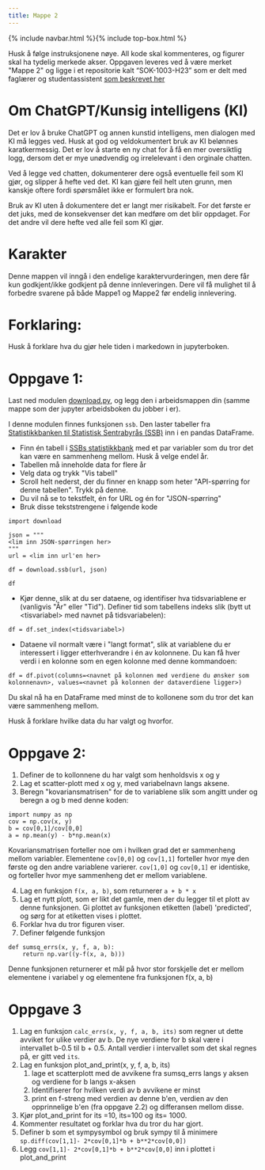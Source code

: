 ```yaml
---
title: Mappe 2
---
```

{% include navbar.html %}{% include top-box.html %}

Husk å følge instruksjonene nøye. All kode skal kommenteres, og figurer skal ha tydelig merkede akser. Oppgaven leveres ved å være merket "Mappe 2" og ligge i et repositorie 
kalt “SOK-1003-H23” som er delt med faglærer og studentassistent [som beskrevet her](https://uit-sok-1003-h23.github.io/semesteroppgave.html)


# Om ChatGPT/Kunsig intelligens (KI)
Det er lov å bruke ChatGPT og annen kunstid intelligens, men dialogen med KI må legges ved. Husk at god og veldokumentert bruk av KI belønnes karatkermessig. Det er lov å starte en ny chat
for å få en mer oversiktlig logg, dersom det er mye unødvendig og irrelelevant i den orginale chatten. 

Ved å legge ved chatten, dokumenterer dere også eventuelle feil som KI gjør, og slipper å hefte ved det. KI kan gjøre feil helt uten grunn, men kanskje oftere fordi spørsmålet ikke er formulert bra nok. 

Bruk av KI uten å dokumentere det er langt mer risikabelt. For det første er det 
juks, med de konsekvenser det kan medføre om det blir oppdaget. For det andre vil dere hefte ved alle feil som KI gjør. 

# Karakter
Denne mappen vil inngå i den endelige karaktervurderingen, men dere får kun godkjent/ikke godkjent på denne innleveringen. Dere vil få mulighet til å forbedre svarene 
på både Mappe1 og Mappe2 før endelig innlevering. 


# Forklaring:
Husk å forklare hva du gjør hele tiden i markedown in jupyterboken. 

# Oppgave 1:

Last ned modulen [download.py](https://uit-sok-1003-h23.github.io/mappe/download.py), og legg den i arbeidsmappen din (samme mappe som der jupyter arbeidsboken du jobber i er). 

I denne modulen finnes funksjonen `ssb`. Den laster tabeller fra [Statistikkbanken til Statistisk Sentrabyrås (SSB)](https://www.ssb.no/statbank) inn i en pandas DataFrame. 

* Finn én tabell i [SSBs statistikkbank](https://www.ssb.no/statbank) med et par variabler som du tror det kan være en sammenheng mellom. Husk å velge endel år. 
* Tabellen må inneholde data for flere år
* Velg data og trykk "Vis tabell"
* Scroll helt nederst, der du finner en knapp som heter "API-spørring for denne tabellen". Trykk på denne. 
* Du vil nå se to tekstfelt, én for URL og én for "JSON-spørring"
* Bruk disse tekststrengene i følgende kode

```
import download

json = """
<lim inn JSON-spørringen her>
"""
url = <lim inn url'en her>

df = download.ssb(url, json)

df
```
* Kjør denne, slik at du ser dataene, og identifiser hva tidsvariablene er (vanligvis "År" eller "Tid"). Definer tid som tabellens indeks slik (bytt ut \<tisvariabel\> med navnet på tidsvariabelen):
```
df = df.set_index(<tidsvariabel>)
```

* Dataene vil normalt være i "langt format", slik at variablene du er interessert i ligger etterhverandre i én av kolonnene. Du kan få hver verdi i en kolonne som en egen kolonne med denne kommandoen:
```
df = df.pivot(columns=<navnet på kolonnen med verdiene du ønsker som kolonnenavn>, values=<navnet på kolonnen der dataverdiene ligger>)
```

Du skal nå ha en DataFrame med minst de to kollonene som du tror det kan være sammenheng mellom.

Husk å forklare hvilke data du har valgt og hvorfor. 

# Oppgave 2:

1. Definer de to kollonnene du har valgt som henholdsvis x og y
2. Lag et scatter-plott med x og y, med variabelnavn langs aksene. 
3. Beregn "kovariansmatrisen" for de to variablene slik som angitt under og beregn a og b med denne koden:
```
import numpy as np
cov = np.cov(x, y)
b = cov[0,1]/cov[0,0]
a = np.mean(y) - b*np.mean(x)
```
Kovariansmatrisen forteller noe om i hvilken grad det er sammenheng mellom variabler. Elementene  `cov[0,0]` og `cov[1,1]` forteller hvor mye den første og den andre variablene varierer.  `cov[1,0]` og `cov[0,1]` er identiske, og forteller hvor mye sammenheng det er mellom variablene. 

4. Lag en funksjon `f(x, a, b)`, som returnerer `a + b * x`
5. Lag et nytt plott, som er likt det gamle, men der du legger til et plott av denne funksjonen. Gi plottet av funksjonen etiketten (label) 'predicted',  og sørg for at etiketten vises i plottet.
6. Forklar hva du tror figuren viser.
7. Definer følgende funksjon

```
def sumsq_errs(x, y, f, a, b):
    return np.var((y-f(x, a, b)))
```
Denne funksjonen returnerer et mål på hvor stor forskjelle det er mellom elementene i variabel y og elementene fra funksjonen f(x, a, b)

# Oppgave 3

1. Lag en funksjon `calc_errs(x, y, f, a, b, its)` som regner ut dette avviket for ulike verdier av b. De nye verdiene for b skal være i intervallet b-0.5 til b + 0.5. Antall verdier i intervallet som det skal regnes på, er gitt ved `its`. 
2. Lag en funksjon plot_and_print(x, y, f, a, b, its)
    1. lage et scatterplott med de avvikene fra sumsq_errs langs y aksen og verdiene for b langs x-aksen
    2. Identifiserer for hvilken verdi av b avvikene er minst
    3. print en f-streng med verdien av denne b'en, verdien av den opprinnelige b'en (fra oppgave 2.2) og differansen mellom disse. 
3. Kjør plot_and_print for its =10, its=100 og its= 1000. 
4. Kommenter resultatet og forklar hva du tror du har gjort. 
5. Definer b som et sympysymbol og bruk sympy til å minimere `sp.diff(cov[1,1]- 2*cov[0,1]*b + b**2*cov[0,0])`
6. Legg `cov[1,1]- 2*cov[0,1]*b + b**2*cov[0,0]` inn i plottet i plot_and_print








